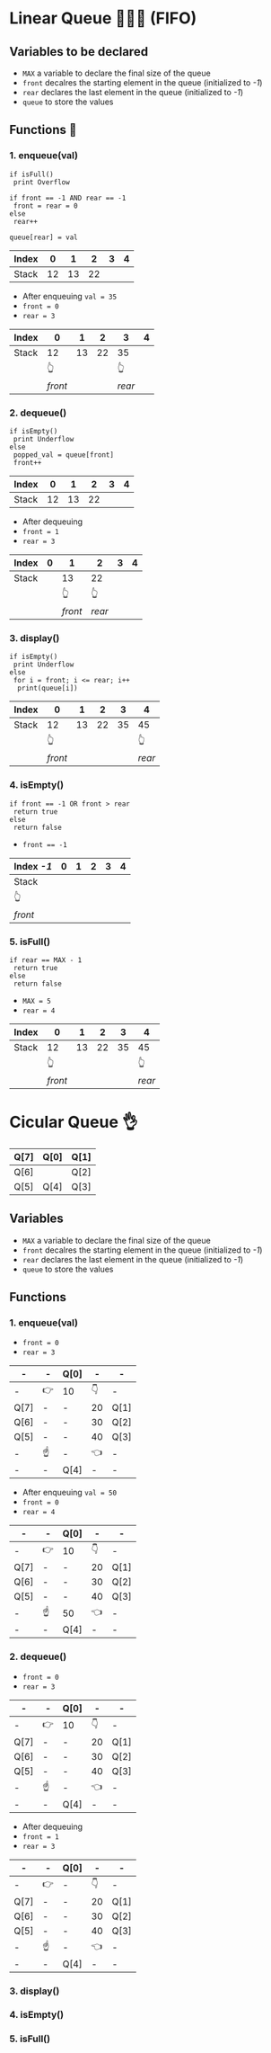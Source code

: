 # Linear Queue 🧑‍🤝‍🧑 (FIFO)
## Variables to be declared
- `MAX`  a variable to declare the final size of the queue
- `front` decalres the starting element in the queue (initialized to  _-1_)
- `rear` declares the last element in the queue (initialized to  _-1_)
- `queue` to store the values

## Functions 🥳
### 1. enqueue(val)
```
if isFull()
 print Overflow
 
if front == -1 AND rear == -1
 front = rear = 0
else 
 rear++

queue[rear] = val
```

|Index|0|1|2|3|4|
|---|---|---|---|---|---|
|Stack|12|13|22|

- After enqueuing `val = 35`
- `front = 0`
- `rear = 3`

|Index|0|1|2|3|4|
|---|---|---|---|---|---|
|Stack|12|13|22|35|
||:point_up_2:|||:point_up_2:|
||_front_|||_rear_|

### 2. dequeue()
```
if isEmpty()
 print Underflow
else 
 popped_val = queue[front]
 front++
```

|Index|0|1|2|3|4|
|---|---|---|---|---|---|
|Stack|12|13|22|

- After dequeuing
- `front = 1`
- `rear = 3`

|Index|0|1|2|3|4|
|---|---|---|---|---|---|
|Stack||13|22|
|||:point_up_2:|:point_up_2:|
|||_front_|_rear_|


### 3. display()
```
if isEmpty()
 print Underflow
else
 for i = front; i <= rear; i++
  print(queue[i])  
```

|Index|0|1|2|3|4|
|---|---|---|---|---|---|
|Stack|12|13|22|35|45|
||:point_up_2:||||:point_up_2:|
||_front_||||_rear_|


### 4. isEmpty()
```
if front == -1 OR front > rear
 return true
else
 return false
```

- `front == -1`

|Index _-1_|0|1|2|3|4|
|---|---|---|---|---|---|
|Stack|||||
|:point_up_2:|
|_front_|


### 5. isFull()
```
if rear == MAX - 1
 return true
else 
 return false
```

- `MAX = 5`
- `rear = 4`

|Index|0|1|2|3|4|
|---|---|---|---|---|---|
|Stack|12|13|22|35|45|
||:point_up_2:||||:point_up_2:|
||_front_||||_rear_|


# Cicular Queue 👌
|Q[7]|Q[0]|Q[1]|
|---|---|---|
|Q[6]||Q[2]|
|Q[5]|Q[4]|Q[3]|

## Variables
- `MAX`  a variable to declare the final size of the queue
- `front` decalres the starting element in the queue (initialized to  _-1_)
- `rear` declares the last element in the queue (initialized to  _-1_)
- `queue` to store the values

## Functions
### 1. enqueue(val)

- `front = 0`
- `rear = 3`

|-|-|Q[0]|-|-|
|---|---|---|---|---|
|-|:point_right:|10|:point_down:|-|
|Q[7]|-|-|20|Q[1]|
|Q[6]|-|-|30|Q[2]|
|Q[5]|-|-|40|Q[3]|
|-|:point_up:|-|:point_left:|-|
|-|-|Q[4]|-|-|

- After enqueuing `val = 50`
- `front = 0`
- `rear = 4`

|-|-|Q[0]|-|-|
|---|---|---|---|---|
|-|:point_right:|10|:point_down:|-|
|Q[7]|-|-|20|Q[1]|
|Q[6]|-|-|30|Q[2]|
|Q[5]|-|-|40|Q[3]|
|-|:point_up:|50|:point_left:|-|
|-|-|Q[4]|-|-|


### 2. dequeue()

- `front = 0`
- `rear = 3`

|-|-|Q[0]|-|-|
|---|---|---|---|---|
|-|:point_right:|10|:point_down:|-|
|Q[7]|-|-|20|Q[1]|
|Q[6]|-|-|30|Q[2]|
|Q[5]|-|-|40|Q[3]|
|-|:point_up:|-|:point_left:|-|
|-|-|Q[4]|-|-|

- After dequeuing
- `front = 1`
- `rear = 3`

|-|-|Q[0]|-|-|
|---|---|---|---|---|
|-|:point_right:|-|:point_down:|-|
|Q[7]|-|-|20|Q[1]|
|Q[6]|-|-|30|Q[2]|
|Q[5]|-|-|40|Q[3]|
|-|:point_up:|-|:point_left:|-|
|-|-|Q[4]|-|-|


### 3. display()
### 4. isEmpty()
### 5. isFull()